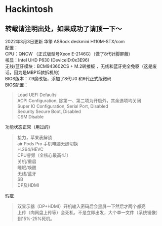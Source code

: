 # Hackintosh
转载请注明出处，如果成功了请顶一下～
---------------
2022年3月3日更新 华擎 ASRock deskmini H110M-STX/com  
配置：  
CPU：QNCW （正式版型号Xeon E-2146G）（做了8代针脚屏蔽）  
核显：Intel UHD P630  (DeviceID:0x3E96)  
无线/蓝牙模块：BCM943602CS + M.2转接板 ，无线和蓝牙完全免驱（这是废话，因为是MBP15款拆机的）  
BIOS版本：7.9魔改版，添加了8代U0 和6代正式版微码  
BIOS配置：  
> Load UEFI Defaults  
> ACPI Configuration, 除第一、第二项为开启外，其余选项均关闭  
> Super IO Configuration, Serial Port, Disabled  
> Security Secure Boot, Disabled  
> CSM Disable   

功能状态正常（用过的）  
  > 接力，苹果表解锁  
  > air Pods Pro 手机电脑无缝切换  
  > H.264/HEVC  
  > CPU睿频（全核心最高4.1）  
  > 关机/重启  
  > 睡眠/唤醒  
  > 无线/蓝牙  
  > SB  
  > DP及HDMI  
  
瑕疵  
  > 双显示器（DP+HDMI）开机输入密码后会黑屏一下然后才两个都亮  
  > 上传（向网盘上传等）会死机，不是立即出发，大个单一文件（系统镜像）到15%-25%死机。  
